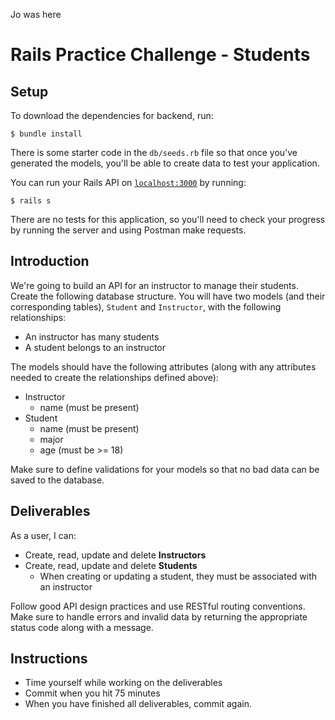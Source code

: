Jo was here
# Rails Practice Challenge - Students

## Setup

To download the dependencies for backend, run:

```console
$ bundle install
```

There is some starter code in the `db/seeds.rb` file so that once you've
generated the models, you'll be able to create data to test your application.

You can run your Rails API on [`localhost:3000`](http://localhost:3000) by running:

```console
$ rails s
```

There are no tests for this application, so you'll need to check your progress
by running the server and using Postman make requests.

## Introduction

We're going to build an API for an instructor to manage their students. Create
the following database structure. You will have two models (and their
corresponding tables), `Student` and `Instructor`, with the following
relationships:

- An instructor has many students
- A student belongs to an instructor

The models should have the following attributes (along with any attributes
needed to create the relationships defined above):

- Instructor
  - name (must be present)
- Student
  - name (must be present)
  - major
  - age (must be >= 18)

Make sure to define validations for your models so that no bad data can be saved
to the database.

## Deliverables

As a user, I can:

- Create, read, update and delete **Instructors**
- Create, read, update and delete **Students**
  - When creating or updating a student, they must be associated with an
    instructor

Follow good API design practices and use RESTful routing conventions. Make sure
to handle errors and invalid data by returning the appropriate status code along
with a message.

## Instructions

- Time yourself while working on the deliverables
- Commit when you hit 75 minutes
- When you have finished all deliverables, commit again.

